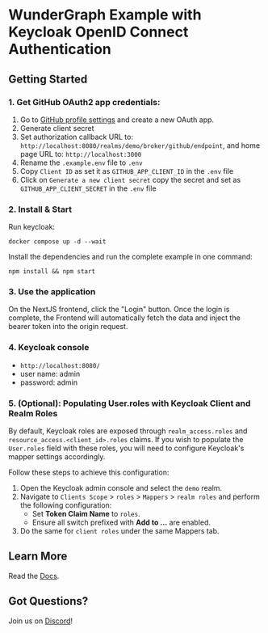 # WunderGraph Example with Keycloak OpenID Connect Authentication

## Getting Started

### 1. Get GitHub OAuth2 app credentials:

1. Go to [GitHub profile settings](https://github.com/settings/developers) and create a new OAuth app.
2. Generate client secret
3. Set authorization callback URL to: `http://localhost:8080/realms/demo/broker/github/endpoint`, and home page URL to: `http://localhost:3000`
4. Rename the `.example.env` file to `.env`
5. Copy `Client ID` as set it as `GITHUB_APP_CLIENT_ID` in the `.env` file
6. Click on `Generate a new client secret` copy the secret and set as `GITHUB_APP_CLIENT_SECRET` in the `.env` file

### 2. Install & Start

Run keycloak:

```shell
docker compose up -d --wait
```

Install the dependencies and run the complete example in one command:

```shell
npm install && npm start
```

### 3. Use the application

On the NextJS frontend, click the "Login" button.
Once the login is complete, the Frontend will automatically fetch the data and inject the bearer token into the origin request.

### 4. Keycloak console

- `http://localhost:8080/`
- user name: admin
- password: admin

### 5. (Optional): Populating User.roles with Keycloak Client and Realm Roles

By default, Keycloak roles are exposed through `realm_access.roles` and `resource_access.<client_id>.roles` claims. If you wish to populate the `User.roles` field with these roles, you will need to configure Keycloak's mapper settings accordingly.

Follow these steps to achieve this configuration:

1. Open the Keycloak admin console and select the `demo` realm.
2. Navigate to `Clients Scope` > `roles` > `Mappers` > `realm roles` and perform the following configuration:
   - Set **Token Claim Name** to `roles`.
   - Ensure all switch prefixed with **Add to ...** are enabled.
3. Do the same for `client roles` under the same Mappers tab.

## Learn More

Read the [Docs](https://wundergraph.com/docs).

## Got Questions?

Join us on [Discord](https://wundergraph.com/discord)!
